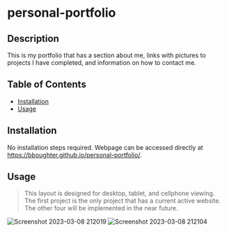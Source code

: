 # personal-portfolio

## Description

This is my portfolio that has a section about me, links with pictures to projects I have completed, and information on how to 
contact me. 

## Table of Contents 

- [Installation](#installation)
- [Usage](#usage)

## Installation

No installation steps required. Webpage can be accessed directly at https://bboughter.github.io/personal-portfolio/.

## Usage

>This layout is designed for desktop, tablet, and cellphone viewing. The first project is the only project that has a current active website. The other four will be implemented in the near future.

![Screenshot 2023-03-08 212019](https://user-images.githubusercontent.com/113574704/223928822-a28f9c9a-6eb2-4600-b480-b6ff39532a16.png)
![Screenshot 2023-03-08 212104](https://user-images.githubusercontent.com/113574704/223929083-d2b105a4-3d36-44f8-aa8b-c1f0f37127c2.png)
